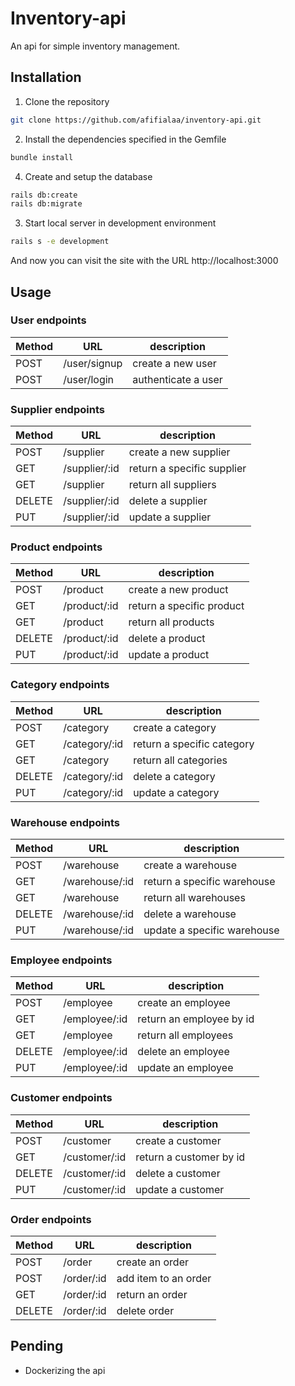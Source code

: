# Inventory-api

An api for simple inventory management.

## Installation
1. Clone the repository

```bash
git clone https://github.com/afifialaa/inventory-api.git
```
2.  Install the dependencies specified in the Gemfile
```bash
bundle install
```
4. Create and setup the database
```bash
rails db:create
rails db:migrate
```
3. Start local server in development environment
```bash
rails s -e development
```
And now you can visit the site with the URL http://localhost:3000


## Usage

### User endpoints
| Method        | URL                  | description            |
| ------------- | -------------        |-------------           |
| POST          | /user/signup  |create a new user  |
| POST           | /user/login  |authenticate  a user|

### Supplier endpoints

| Method        | URL                  | description            |
| ------------- | -------------        |-------------           |
| POST          | /supplier  |create a new supplier  |
| GET           | /supplier/:id  |return a specific supplier|
| GET           | /supplier  |return all suppliers|
| DELETE           | /supplier/:id  |delete a supplier|
| PUT        | /supplier/:id  |update a supplier|

### Product endpoints

| Method        | URL                  | description            |
| ------------- | -------------        |-------------           |
| POST          | /product  |create a new product  |
| GET           | /product/:id  |return a specific product|
| GET           | /product  |return all products|
| DELETE           | /product/:id  |delete a product|
| PUT        | /product/:id  |update a product|

### Category endpoints

| Method        | URL                  | description            |
| ------------- | -------------        |-------------           |
| POST          | /category  |create a category  |
| GET           | /category/:id  |return a specific category|
| GET           | /category  |return all categories|
| DELETE           | /category/:id  |delete a category|
| PUT        | /category/:id  |update a category|

### Warehouse endpoints
| Method        | URL                  | description            |
| ------------- | -------------        |-------------           |
| POST          | /warehouse  |create a warehouse  |
| GET           | /warehouse/:id  |return a specific warehouse|
| GET           | /warehouse  |return all warehouses|
| DELETE           | /warehouse/:id  |delete a warehouse|
| PUT           | /warehouse/:id  |update a specific warehouse|

### Employee endpoints
| Method        | URL                  | description            |
| ------------- | -------------        |-------------           |
| POST          | /employee  |create an employee  |
| GET          | /employee/:id  |return an employee by id  |
| GET          | /employee  |return all employees|
| DELETE          | /employee/:id  |delete an employee |
| PUT          | /employee/:id  |update an employee |

### Customer endpoints
| Method        | URL                  | description            |
| ------------- | -------------        |-------------           |
| POST          | /customer  |create a customer  |
| GET          | /customer/:id  |return a customer by id  |
| DELETE          | /customer/:id  |delete a customer |
| PUT          | /customer/:id  |update a customer |

### Order endpoints
| Method        | URL                  | description            |
| ------------- | -------------        |-------------           |
| POST          | /order  |create an order  |
| POST          | /order/:id  |add item to an order  |
| GET          | /order/:id  |return an order |
| DELETE          | /order/:id |delete order |


## Pending
* Dockerizing the api